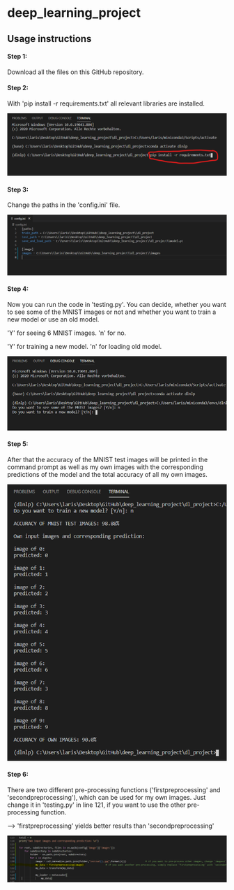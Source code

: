 # deep_learning_project

## Usage instructions

#### Step 1: 
Download all the files on this GitHub repository.

#### Step 2: 
With 'pip install -r requirements.txt' all relevant libraries are installed. 

![Step1](/dl_project/step1.PNG)

#### Step 3: 
Change the paths in the 'config.ini' file. 

![Step2](/dl_project/step2.PNG)

#### Step 4: 
Now you can run the code in 'testing.py'. You can decide, whether you want to see some of the MNIST images or not and whether you want to train a new model or use an old model.


'Y' for seeing 6 MNIST images. 'n' for no.


'Y' for training a new model. 'n' for loading old model. 

![Step3](/dl_project/step3.PNG)

#### Step 5: 
After that the accuracy of the MNIST test images will be printed in the command prompt as well as my own images with the corresponding predictions of the model and the total accuracy of all my own images. 

![Step4](/dl_project/step4.PNG)

#### Step 6: 
There are two different pre-processing functions ('firstpreprocessing' and 'secondpreprocessing'), which can be used for my own images. Just change it in 'testing.py' in line 121, if you want to use the other pre-processing function.


-->   'firstpreprocessing' yields better results than 'secondpreprocessing'

![Step5](/dl_project/step5.PNG)


